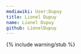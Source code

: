 ```yaml
---
mediawiki: User:Dupuy
title: Lionel Dupuy
name: Lionel Dupuy
github: LionelDupuy
---
```


{% include warning/stub %}
